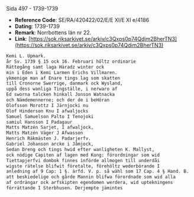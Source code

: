 Sida 497 - 1739-1739

- **Reference Code**: SE/RA/420422/02/E/E XI/E XI e/4186
- **Dating**: 1739-1739
- **Remark**: Norrbottens län nr 22.
- **Link**: [https://sok.riksarkivet.se/arkiv/c3Qxps0p74Qdim2BherTN3](https://sok.riksarkivet.se/arkiv/c3Qxps0p74Qdim2BherTN3)

```txt linenums="1"
Kemi L. Upmark.
år Sv. 1739 § 15 ock 16. Februari höltz ordinarie
Rättegång samt laga Häradz winter ock
min i Eden i Kemi Larmen Erichs Villmaren.
ykmenige man af Enare tings lag som skatten
till Cronorne Swerrige, danmark ock Wysland,
uppå dess wanliga Tingställe, i nerwaro af
Ed sworna talcken hinkall Jonson Watnacka
och Nämdemennerne; och der de i beHöran
Olofsson Morottz I Järnjocki nu
Olof Hinderson Knu I afwaljocks
Samuel Samuelson Palto I Tenojoki
samiul Hansson I Padagaur
Matts Matzén Sarjet, I afwaljock,
Matts Matzén Väger J Afwasson
Henrich Räkmästen J. Padarjerfv.
Gabriel Johanson arcke i Jåmjock,
Sedan Dreng och tings hwid efter wanligheten K. Mallyst,
ock nödige Capiten af lagen med Kong: förordningar som wid
Tiettapjerfvi dombok finnes införde allmogen till underdåi
wigste rätelse blifwit företalte, förehöltz wederbörande I
anledning af 9 Cap: 1 §. ärfd. V. p. så wähl som 17 Cap. 4 § Hand. B.
att beskiedelige och gårde Mannin blifwa förordnade som wid alla
af ordrängar ock arfskipten egendomen werdera, wid uptekningens
förrättande I Sterbhusen. Derjempte jämintes
```
